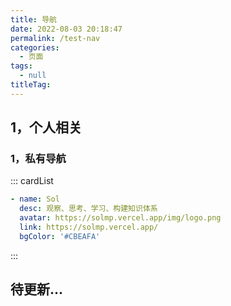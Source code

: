 ```yaml
---
title: 导航
date: 2022-08-03 20:18:47
permalink: /test-nav
categories: 
  - 页面
tags: 
  - null
titleTag: 
---
```


## 1，个人相关

### 1，私有导航

::: cardList
```yaml
- name: Sol
  desc: 观察、思考、学习、构建知识体系
  avatar: https://solmp.vercel.app/img/logo.png
  link: https://solmp.vercel.app/
  bgColor: '#CBEAFA'
```
:::

## 待更新...